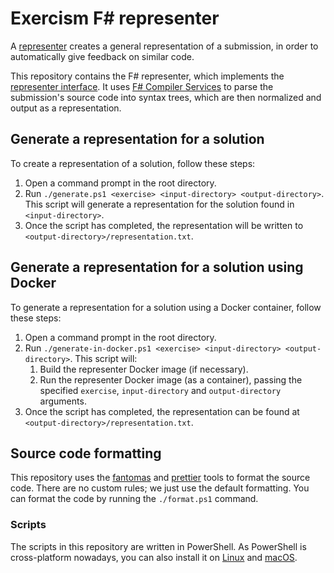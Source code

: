 # Exercism F# representer

A [representer][representer-introduction] creates a general representation of a submission, in order to automatically give feedback on similar code.

This repository contains the F# representer, which implements the [representer interface][representer-interface]. It uses [F# Compiler Services][fsharp-compiler-services] to parse the submission's source code into syntax trees, which are then normalized and output as a representation.

## Generate a representation for a solution

To create a representation of a solution, follow these steps:

1. Open a command prompt in the root directory.
1. Run `./generate.ps1 <exercise> <input-directory> <output-directory>`. This script will generate a representation for the solution found in `<input-directory>`.
1. Once the script has completed, the representation will be written to `<output-directory>/representation.txt`.

## Generate a representation for a solution using Docker

To generate a representation for a solution using a Docker container, follow these steps:

1. Open a command prompt in the root directory.
1. Run `./generate-in-docker.ps1 <exercise> <input-directory> <output-directory>`. This script will:
   1. Build the representer Docker image (if necessary).
   1. Run the representer Docker image (as a container), passing the specified `exercise`, `input-directory` and `output-directory` arguments.
1. Once the script has completed, the representation can be found at `<output-directory>/representation.txt`.

## Source code formatting

This repository uses the [fantomas][fantomas] and [prettier][prettier] tools to format the source code. There are no custom rules; we just use the default formatting. You can format the code by running the `./format.ps1` command.

### Scripts

The scripts in this repository are written in PowerShell. As PowerShell is cross-platform nowadays, you can also install it on [Linux](https://docs.microsoft.com/en-us/powershell/scripting/install/installing-powershell-core-on-linux?view=powershell-6) and [macOS](https://docs.microsoft.com/en-us/powershell/scripting/install/installing-powershell-core-on-macos?view=powershell-6).

[representer-introduction]: https://github.com/exercism/automated-analysis/blob/master/docs/representers/introduction.md
[representer-interface]: https://github.com/exercism/automated-analysis/blob/master/docs/representers/interface.md
[fsharp-compiler-services]: https://fsharp.github.io/FSharp.Compiler.Service/
[fantomas]: https://github.com/fsprojects/fantomas
[prettier]: https://prettier.io/
